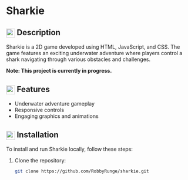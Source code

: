 # Sharkie

## <img src="https://img.icons8.com/color/24/000000/play.png" style="vertical-align: middle;" height="24" width="24"/> Description
Sharkie is a 2D game developed using HTML, JavaScript, and CSS. The game features an exciting underwater adventure where players control a shark navigating through various obstacles and challenges.

**Note: This project is currently in progress.**

## <img src="https://cdn-icons-png.flaticon.com/512/1541/1541425.png" style="vertical-align: middle;" height="24" width="24"/> Features
- Underwater adventure gameplay
- Responsive controls
- Engaging graphics and animations

## <img src="https://img.icons8.com/color/24/000000/conference-call.png" style="vertical-align: middle;" height="24" width="24"/> Installation
To install and run Sharkie locally, follow these steps:

1. Clone the repository:
   ```bash
   git clone https://github.com/RobbyRunge/sharkie.git